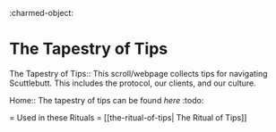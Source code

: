 :charmed-object:
# The Tapestry of Tips

The Tapestry of Tips::
    This scroll/webpage collects tips for navigating Scuttlebutt.  This includes the protocol, our
    clients, and our culture.
    
Home::
    The tapestry of tips can be found _here_
    :todo:

= Used in these Rituals = 
[[the-ritual-of-tips| The Ritual of Tips]]


